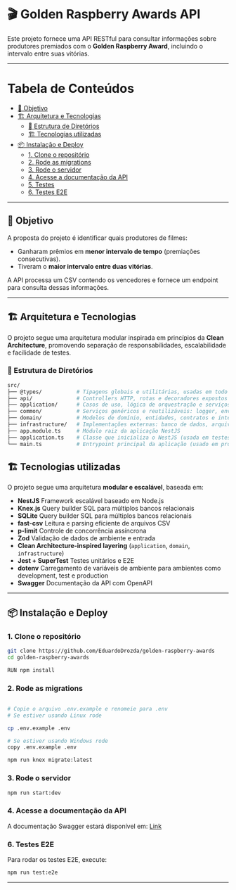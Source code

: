 # 🎬 Golden Raspberry Awards API

Este projeto fornece uma API RESTful para consultar informações sobre produtores premiados com o **Golden Raspberry Award**, incluindo o intervalo entre suas vitórias.

---

# Tabela de Conteúdos
- [🚀 Objetivo](#-objetivo)
- [🏗️ Arquitetura e Tecnologias](#-arquitetura-e-tecnologias)
  - [📁 Estrutura de Diretórios](#-estrutura-de-diretórios)
  - [🏗️ Tecnologias utilizadas](#-tecnologias-utilizadas)
- [📦 Instalação e Deploy](#-instalação-e-deploy)
  - [1. Clone o repositório](#1-clone-o-repositório)
  - [2. Rode as migrations](#2-rode-as-migrations)
  - [3. Rode o servidor](#3-rode-o-servidor)
  - [4. Acesse a documentação da API](#4-acesse-a-documentação-da-api)
  - [5. Testes](#5-testes)
  - [6. Testes E2E](#6-testes-e2e)

---

## 🚀 Objetivo

A proposta do projeto é identificar quais produtores de filmes:

- Ganharam prêmios em **menor intervalo de tempo** (premiações consecutivas).
- Tiveram o **maior intervalo entre duas vitórias**.

A API processa um CSV contendo os vencedores e fornece um endpoint para consulta dessas informações.

---

## 🏗️ Arquitetura e Tecnologias

O projeto segue uma arquitetura modular inspirada em princípios da **Clean Architecture**, promovendo separação de responsabilidades, escalabilidade e facilidade de testes.

### 📁 Estrutura de Diretórios

```bash
src/
├── @types/           # Tipagens globais e utilitárias, usadas em todo o projeto
├── api/              # Controllers HTTP, rotas e decoradores expostos via REST
├── application/      # Casos de uso, lógica de orquestração e serviços de aplicação
├── common/           # Serviços genéricos e reutilizáveis: logger, env, validações, etc.
├── domain/           # Modelos de domínio, entidades, contratos e interfaces
├── infrastructure/   # Implementações externas: banco de dados, arquivos CSV, parsers
├── app.module.ts     # Módulo raiz da aplicação NestJS
├── application.ts    # Classe que inicializa o NestJS (usada em testes e produção)
└── main.ts           # Entrypoint principal da aplicação (usado em produção)
```

## 🏗️ Tecnologias utilizadas

O projeto segue uma arquitetura **modular e escalável**, baseada em:

- **NestJS** Framework escalável baseado em Node.js
- **Knex.js** Query builder SQL para múltiplos bancos relacionais
- **SQLite** Query builder SQL para múltiplos bancos relacionais
- **fast-csv** Leitura e parsing eficiente de arquivos CSV
- **p-limit** Controle de concorrência assíncrona
- **Zod** Validação de dados de ambiente e entrada
- **Clean Architecture-inspired layering** (`application`, `domain`, `infrastructure`)
- **Jest + SuperTest** Testes unitários e E2E
- **dotenv** Carregamento de variáveis de ambiente para ambientes como development, test e production
- **Swagger** Documentação da API com OpenAPI

---

## 📦 Instalação e Deploy

### 1. Clone o repositório

```bash
git clone https://github.com/EduardoDrozda/golden-raspberry-awards
cd golden-raspberry-awards

RUN npm install
```

### 2. Rode as migrations
```bash

# Copie o arquivo .env.example e renomeie para .env
# Se estiver usando Linux rode

cp .env.example .env

# Se estiver usando Windows rode
copy .env.example .env

npm run knex migrate:latest
```

### 3. Rode o servidor

```bash
npm run start:dev
```

### 4. Acesse a documentação da API
A documentação Swagger estará disponível em: <a href="http://localhost:8080/api-docs" target="_blank">Link</a>

### 6. Testes E2E
Para rodar os testes E2E, execute:

```bash
npm run test:e2e
```
---
